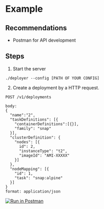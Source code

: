 # Example

## Recommendations

  * Postman for API development

## Steps

1. Start the server

`./deployer --config [PATH OF YOUR CONFIG]`

2. Create a deployment by a HTTP request.
```
POST /v1/deployments

body:
{
  "name":"2",
  "taskDefinitions": [{
    "containerDefinitions":[{}],
    "family": "snap"
  }],
  "clusterDefinition": {
    "nodes": [{
      id": 2,
      "instanceType": "t2",
      "imageId": "AMI-XXXXX"
    }]
  },
  "nodeMapping": [{
    "id": 1,
    "task": "snap:alpine"
  }]
}
format: application/json
```
[![Run in Postman](https://run.pstmn.io/button.svg)](https://app.getpostman.com/run-collection/6dab7aa89992546aeea7)
